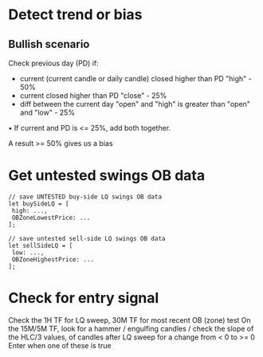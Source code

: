 # Detect trend or bias

## Bullish scenario
Check previous day (PD) if:
- current (current candle or daily candle) closed higher than PD "high" - 50%
- current closed higher than PD "close" - 25%
- diff between the current day "open" and "high" is greater than "open" and "low" - 25%

• If current and PD is <= 25%, add both together.

A result >= 50% gives us a bias

# Get untested swings OB data
```
// save UNTESTED buy-side LQ swings OB data
let buySideLQ = [
 high: ...,
 OBZoneLowestPrice: ...
];

// save untested sell-side LQ swings OB data
let sellSideLQ = [
 low: ...,
 OBZoneHighestPrice: ...
];
```

# Check for entry signal
Check the 1H TF for LQ sweep, 30M TF for most recent OB (zone) test
On the 15M/5M TF, look for a hammer / engulfing candles / check the slope of the HLC/3 values, of candles after LQ sweep for a change from < 0 to >= 0
Enter when one of these is true

